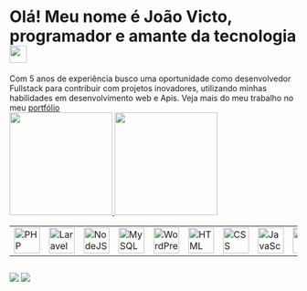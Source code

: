 <h1> Olá! Meu nome é João Victo, programador e amante da tecnologia <img src=https://github.com/TheDudeThatCode/TheDudeThatCode/blob/master/Assets/Earth.gif width="30"></h1>
Com 5 anos de experiência busco uma oportunidade como desenvolvedor Fullstack para contribuir com projetos
inovadores, utilizando minhas habilidades em desenvolvimento web e Apis. Veja mais do meu trabalho no meu <a href="https://joaovicto.com.br">portfólio</a>

<div>
  <a href="https://github.com/Jvicto-Dev">
 
  <img height="180em" src="https://github-readme-stats.vercel.app/api?username=Jvicto-Dev&show_icons=true&theme=dracula&include_all_commits=true&count_private=true"/>
  <img height="180em" src="https://github-readme-stats.vercel.app/api/top-langs/?username=Jvicto-Dev&layout=compact&langs_count=7&theme=dracula"/>
</div>
  
<table align="">
    <tr>
        <td><img src="https://skillicons.dev/icons?i=php" width="45" height="45" alt="PHP" /></td>
        <td><img src="https://skillicons.dev/icons?i=laravel" width="45" height="45" alt="Laravel" /></td>
        <td><img src="https://skillicons.dev/icons?i=nodejs" width="45" height="45" alt="NodeJS" /></td>
        <td><img src="https://techstack-generator.vercel.app/mysql-icon.svg" alt="MySQL" width="45" height="45" /></td>
        <td><img src="https://skillicons.dev/icons?i=wordpress" width="45" height="45" alt="WordPress" /></td>
        <td><img src="https://skillicons.dev/icons?i=html" width="45" height="45" alt="HTML" /></td>
        <td><img src="https://skillicons.dev/icons?i=css" width="45" height="45" alt="CSS" /></td>
        <td><img src="https://techstack-generator.vercel.app/js-icon.svg" alt="JavaScript" width="45" height="45" />
        </td>
        <td><img src="https://skillicons.dev/icons?i=git" width="45" height="45" alt="Git" /></td>
        <td><img src="https://skillicons.dev/icons?i=figma" width="45" height="45" alt="Figma" /></td>
        <td><img src="https://skillicons.dev/icons?i=bootstrap" width="45" height="45" alt="Bootstrap" /></td>
    </tr>
</table>

  ##
 <div> 
  
 
  <a href = "mailto:joaovicto12112001@gmail.com"><img src="https://img.shields.io/badge/-Gmail-%23333?style=for-the-badge&logo=gmail&logoColor=white" target="_blank"></a>
  <a href="https://www.linkedin.com/in/joão-victo-91a9941a5" target="_blank"><img src="https://img.shields.io/badge/-LinkedIn-%230077B5?style=for-the-badge&logo=linkedin&logoColor=white" target="_blank"></a> 
 
</div>
